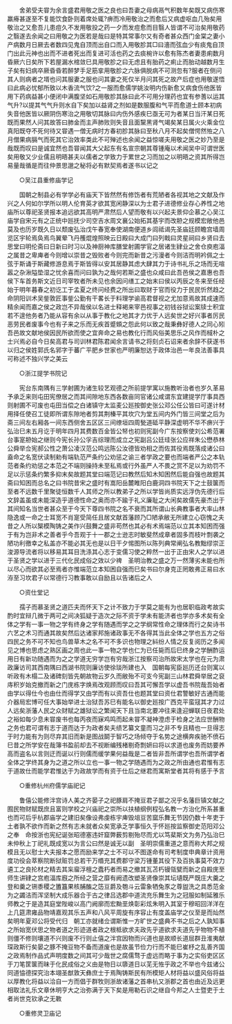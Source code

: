 <!-- { "loadSidebar": true } -->
　　舍弟受夫甞为余言盛君用敬之医之良也曰吾妻之母病鬲气积数年矣既又病伤寒羸瘠甚遂至不复能饮食卧则着席处辄?痹而冷用敬治之而愈后又病虚呕血几殆矣用敬治之又愈吾儿患痘久不发用敬投之药一夕而发痘愈而目翳人皆谓不可治矣用敬药之翳遂去余闻之曰用敬之为医若是哉曰是特其常事尔又有奇者甚众西门金棠之妻小产病数月日厥去者数四见鬼自顶而出自口而入用敬胗其□曰濇而弦血少有痰鬼自顶门出此元神也出而不进者死出而复进可活也药之去痰椀许以愈有陈杰者妻患痢数月昏厥六日矣所下若屋漏水棺敛巳具用敬胗之曰无虑且有胎药之痢止而胎动越数月生子矣有妇病卒厥昏昏若醉梦手足筋挛用敬胗之六脉俱脱病不可测忽有?服者在侧问其人则病者之壻也问其服妻之服也问其妻之死仅半月问其死之故产后症也用敬遂悟曰此病必忧郁所致以木香流气饮?之一服而愈儒学姚汝明内伤新愈又病食伤他医皆用下药病益甚小便闭中满腹坚如石用敬胗其脉曰此不可用分理药也宜有参蓍以运其气升?以提其气气升则水自下矣加以益肾之剂如是数服腹和气平而愈道士顾本初病失音他医皆以厥阴伤寒治之用敬切其脉曰内伤外感疾巳亟无可为者某日当汗某日死既而果然人问其故答曰肺金而主声肺败则失音且面黧黑肾气竭矣某日属火火乘金位真阳既夺不死何待又甞遇一僧无病时方春初胗其脉曰至秋八月不起矣僧愕然恠之八月僧果病膈气而死其它治效率类此不可殚述也余闻之益惊嗟夫用敬之医之妙乃至是哉既而叹曰是诚宜然也吾甞闻其大父起东有名宣宗朝其尊锺庵以术闻吴中可谓世医矣用敬又少业儒且明晤甚夫以儒者之学致力于累世之习而加之以明晤之资其所得岂易量哉循是而往仲景思邈之秘将必有默契焉者遂书以记之 

　　○吴江县重修庙学记 

　　国朝之制县必有学学必有庙天下皆然然有修饬者有荒陋者各视其地之文献及作兴之人何如尔学所以明人伦育英才欲其宽闲静深以为士君子进德修业存心养性之地庙所以尊祀圣贤报本追远欲其高明严肃然后人望而敬有以兴起夫景仰企慕之心吴江庙学自宋元有之正统中廵抚少司空吉水周文襄公始拓其基宇而改刱之规模宏敞他邑莫及也历岁既久日以颓废弘治戊午春宽奉使湖南便道乡闾祗谒先圣庙廷顾瞻宫墙周览区宇轮焉奂焉鸟翼晕飞丹雘焜煌照映云日殿曰大成门曰列戟曰灵星祠曰乡贤曰去思堂曰明伦斋曰日新曰时习以及神厨神库膳堂射圃学官之居诸生肄业之舍仓庾庖湢之属昔之卑庳者今则增以崇昔之毁败者今则完而新昔之污漫者今则洁而明衿佩之士弦于斯诵于斯藏修游息焉于斯皆得以安其居静其虑大肆其力于诗书礼乐之场而无喧嚣之杂湫隘垫湿之忧余喜而问曰孰为之哉何若斯之盛也众咸曰此吾邑侯之嘉惠也吾侯下车首务斯文近日司宰牧者所未见也余因问缮工之始末曰侯以丙辰之冬来至任经始于明年暮春之初讫工于孟夏之终问经费之所出曰取财于官而役力于民民忻然趋之命阴阳训术吴鈭敦匠事鈭公勤有干畧长于料理学谕高君督视之尤加意焉故其成速而精余闻而嘉之侯之政岂不异哉侯以名进士释褐来宰邑视事之初钱谷狱讼案牍士积宜若不遑他务者乃能从容有余以从事于教化之地其才力优于人远矣世之好兴事者厉民恶劳民者废事今也有子来之乐而无疾首蹙頞之怨此何以致之哉秉彝好德人之同心矧吾邑故文献地侯因民所欲而使之宜奔命之易也教化行而风俗美思乐之风作而棫朴之士兴焉必自今日矣高君与司训林君陈君闻余言请书之将刻贞石诏来者余辞不获遂书以归之侯姓郭氏名郛字于蕃广平肥乡世家也严明廉恕达于政体治邑一年良法善事具可称述不独兴学之美云 

　　○浙江提学书院记 

　　宪台东南隅有三学射圃为诸生较艺观德之所前提学寓以施教听治者也岁久革易予承乏来则屯田宪僚居之而其间隙地东西各数亩同官诸公咸谓东宜建提学厅事具西则射圃不可废也屯田当偿之白诸镇守太监麦公廵按御史张公邓公任公皆曰可遂计材用择任使召工徒即所谓东隙地者剪其荆榛平其坎穴为堂五间内外门皆三间堂之后为斋三间左右厢各一间东西侧舍五区区三间缭垣四周甃道砥平静深虚明不华不痹兴于弘治巳未五月讫于明年四月其费数百金皆公帑也初则宪副今广东按察使刘公希范署台事寔刱始之继则今宪长孙公孚吉综理而成立之宪副吕公廷珪张公应祥朱公懋恭林公舜举佥宪郝公性之萧公凌汉范公鸣远陈公汝德皆劝相之而佐其役焉既落成诸公曰盍命之名宽伏读制勑有端轨范严条约公劝惩之谕三者学政之要也而端者严公之本轨范者条约劝惩之本范之不端则操持未至私焉或行外虽严人不畏之赏不足以为劝罚不足以示惩条约繁多抑末矣故题其堂曰端范记曰教然后知木知困然后能自强也故题其斋曰知困而总名之曰书院昔宋之盛时有嵩阳岳麓睢阳白鹿洞四书院天下之士鼓箧而至者不远数千里聚徒恒数千人其师之所以教弟子之所以学皆尚质实远浮伪先德行后文辞盖虽或未能深造乎道德性命之奥而亦不踰于礼义廉耻之大闲矣故儒先豪杰出于其间知名当世者甚众至于今天下尊四书院之名不衰而其所谓山长典教事者大率山林隐逸或一命之士耳宽不肖寔受简任且居文献首藩顾乃□陋承敝无所建立心窃愧之夫昔之人所以榘模陶铸之美作兴鼓舞之盛非苟然也其必有术焉端范以立其本知困而强于有为岂非术之善者乎今吾观于十一郡之士逊志时敏斐然成章者固多而枝叶剽袭之陋功利徼幸之私盖亦不能必其无也是以日干夕惕图所以陈列典常阐弘名教黜缪崇正浚源导流者将以移易其耳目洗涤其心志于变儒习使之粹然一出于正由宋人之学以进于圣贤之学以进于三代化民成俗之效以少禆　圣明治教之盛之万一然薄劣未能也所以尽心而欲其必至焉者亦惟端范立本知困自强而巳矣书曰尔身克正罔敢弗正易曰水洊至习坎君子以常德行习教事敢以自励且以告诸后之人 

　　○资仕堂记 

　　孺子而慕圣贤之道匹夫而怀天下之计不致力于学莫之能有为也居职临政考故实酌时宜辩几微于两可之间决狐疑于造次之际不资于学未有能济者也学亦多术矣有全体之学有一事一物之学有终身之学有随遇而学之之学纲常性命之理体而行之矣诗书六艺之术习而通其故矣然后达诸家邦施诸政事无不各得其当此全体之学也五方之俗四民之务不可不知也鸟兽草木之名不可不多识也物理之紏纷人情之反复阅历之多闻见之博也思虑之熟区画之周也此一事一物之学也仁为已任毙而后巳终身之学酬酢运用日有新功随遇而为之之学道无穷学岂有穷哉浙江按察司治所故宋太学也在元为肃政廉访司其西南隅曰西湖书院则廉访使徐琰所建也入　国朝每宪臣廵历还台则寓以听政有木榻二及诸碑刻皆先朝故物云岁久而敝殆不可支今宪副三山林君舜举居之裒庤积岁始克撤而新之门庑栋字焕焉改观顾而叹曰吾其可懈吾学以虚吾书院哉吾始者由学以得仕今也由仕而得学又由学而有以资吾仕也题其堂曰资仕君警敏好古通而能介器局宏博可任大事始举进士治狱吾苏巳有能名以御史廵按广西克平蛮冦其才力过人远矣浙藩人民之众财赋之雄狱讼之繁闻天下且当南北要冲往来逢迎蝉联日夜君处之裕如每少息未甞废书也每丙夜而寐鸡鸣而起未甞不凝神澄虑于检身之法应世酬物之务也君可谓有志于道而达于为政者矣夫绩艺纂文童而习之非不专且精也一旦得志于时力能有为则尽弃其旧而新是图战鬬于智巧之场倾夺于名势之途横奔疾驰不偾石巳昔之所学安在哉簿书盈前却去不视断编残楮剔奇剽妍曰将以求道也废务而妨要养高而盗名以言则迂而诞以行则儒而缓学果何益哉是二者皆非吾所谓学也吾所谓学者全体之学终其身为之道之所以立也一事一物之学随遇而为之政之所由通也君惟有志于道故仕而能学君惟达于为政故学而有资于仕后之继君而寓斯堂者其将有感于予言 

　　○重修杭州府儒学庙祀记 

　　鲁僖公能修泮宫诗人美之齐晏子之祀豚肩不掩豆君子鄙之况乎名藩巨镇文献之囿民物财赋既庶且富则学校之兴庙祀之崇所以扶植纲例程弘名教一方治化所系甚重也而可后乎杭郡庙学之建旧矣像设弗虔栋宇庳毁俎豆苦窳乐舞无节因仍数十年吏于土者孰不欲作而新之然有志未就者众矣宽承乏学事恒久于怀廵按监察御史范阳邓公之奉　命按浙也宪纪诞张昭德塞违奸窟弊薮剪剔殆尽而尤以笃棐斯文为务乃弘治巳未仲秋上丁祀礼既成宽以为言公曰然是诚无以副　圣明崇儒重道之意而称大邦之规模且无以慰士大夫报本之愿而励来学之士不可以不图遂命有司考制度申典章计资用度功役会萃察院断狱赃罚总若干万缗充其费郡守梁万锺董其役下及百执事莫不效力遴工之良抡材之精去其杗廇浮檀之蠹朽者而易之撤其瓦苫朽镘瓴甓而新之自殿庑至师生讲肄之宫庖湢库廐之所经之营之靡有阙遗改塑圣贤像崇其坛壝既严既庄大羹之登和羹之铏黍稷之簠簋果核脯醢之笾豆爵及匏斗云雷象牺兔豕之尊盥洗之具悉范金为之蠲洁而浑坚制大成乐器合于古之律吕选郡中道流充乐舞生为之冠服如制延雅乐师教之于是造其庭堂陛峻以高门阙廓而宏黝垩焕彰彩炫朱明入其室于穆昭回洋洋在上几筵肃雍品物靖嘉观其乐五声和八风平周旋有序容止有度盖庙学之仪至是而灿然矣明年夏邓公将受代归　朝工亦就绪佥谓斯惟一方旷世之盛典不书之后之人孰知事之所始宽伏思之物者道之形迹道者政之根柢欲求夫政先乎道欲求夫道先乎物物不植则僵不修则壤道不兴则废不行则止僖之泮宫因物而兴道也是故顺长道屈群丑淮夷献琛政斯行矣晏之豚不掩豆物不备而道废也是故虽节俭力行而不能巳崔杼之乱善齐国之政焉制作品式声明度数之间其可少哉世之腐儒骛于虚远而略于事为之实俗吏区区于刀笔筐箧而昧于化民成俗之义由是物日以隳道日以芜无恠乎政之不举也今兹诸公同道恊德探究治本翊圣猷敦天彝庶士于焉陶铸斯民有所模矩人材将益以盛风俗将益以厚教化将益以洽自一方而倡于群牧则浙故诸藩之首串杭又浙郡之首也由近及远更相取法礼乐文章休明亨大之治弥满于天下矣是用勒石识之继自今邦之人士暨吏于土者尚世克钦承之无斁 

　　○重修灵卫庙记 

